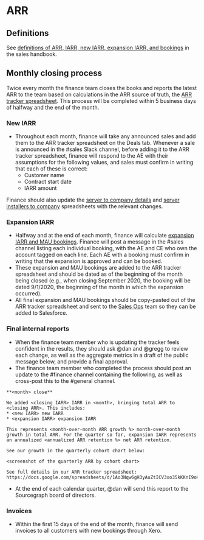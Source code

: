 # ARR

## Definitions

See [definitions of ARR, IARR, new IARR, expansion IARR, and bookings](../../sales/index.md#definitions) in the sales handbook.

## Monthly closing process

Twice every month the finance team closes the books and reports the latest ARR to the team based on calculations in the ARR source of truth, the [ARR tracker spreadsheet](https://docs.google.com/spreadsheets/d/1Ao3Nqw6gH3yAuZtICV3xo35kKKnI9oKXnvPuTQ0Fh9c/edit). This process will be completed within 5 business days of halfway and the end of the month.

### New IARR

- Throughout each month, finance will take any announced sales and add them to the ARR tracker spreadsheet on the Deals tab. Whenever a sale is announced in the #sales Slack channel, before adding it to the ARR tracker spreadsheet, finance will respond to the AE with their assumptions for the following values, and sales must confirm in writing that each of these is correct:
  - Customer name
  - Contract start date
  - IARR amount

Finance should also update the [server to company details](https://docs.google.com/spreadsheets/d/1wo_KQIcGrNGCWYKa6iHJ7MImJ_aI7GN12E-T21Es8TU/edit#gid=0) and [server installers to company](https://docs.google.com/spreadsheets/d/1Y2Z23-2uAjgIEITqmR_tC368OLLbuz12dKjEl4CMINA/edit#gid=0) spreadsheets with the relevant changes. 

### Expansion IARR

- Halfway and at the end of each month, finance will calculate [expansion IARR and MAU bookings](https://docs.google.com/spreadsheets/d/1tRcz3bNOho1TyWvrYSv37RIYcQs7I0i05-5eKwLq8TI/edit#gid=0). Finance will post a message in the #sales channel listing each individual booking, with the AE and CE who own the account tagged on each line. Each AE with a booking must confirm in writing that the expansion is approved and can be booked.
- These expansion and MAU bookings are added to the ARR tracker spreadsheet and should be dated as of the beginning of the month being closed (e.g., when closing September 2020, the booking will be dated 9/1/2020, the beginning of the month in which the expansion occurred).
- All final expansion and MAU bookings should be copy-pasted out of the ARR tracker spreadsheet and sent to the [Sales Ops](../sales-ops/index.md) team so they can be added to Salesforce.

### Final internal reports

- When the finance team member who is updating the tracker feels confident in the results, they should ask @dan and @gregg to review each change, as well as the aggregate metrics in a draft of the public message below, and provide a final approval.
- The finance team member who completed the process should post an update to the #finance channel containing the following, as well as cross-post this to the #general channel.

```
**<month> close**

We added <closing IARR> IARR in <month>, bringing total ARR to <closing ARR>. This includes:
* <new IARR> new IARR
* <expansion IARR> expansion IARR

This represents <month-over-month ARR growth %> month-over-month growth in total ARR. For the quarter so far, expansion IARR represents an annualized <annualized ARR retention %> net ARR retention.

See our growth in the quarterly cohort chart below:

<screenshot of the quarterly ARR by cohort chart>

See full details in our ARR tracker spreadsheet: https://docs.google.com/spreadsheets/d/1Ao3Nqw6gH3yAuZtICV3xo35kKKnI9oKXnvPuTQ0Fh9c.
```

- At the end of each calendar quarter, @dan will send this report to the Sourcegraph board of directors.

### Invoices

- Within the first 15 days of the end of the month, finance will send invoices to all customers with new bookings through Xero.
